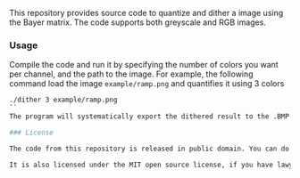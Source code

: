 This repository provides source code to quantize and dither a image using the Bayer matrix.
The code supports both greyscale and RGB images.

### Usage

Compile the code and run it by specifying the number of colors you want per channel, and the path to the image.
For example, the following command load the image `example/ramp.png` and quantifies it using 3 colors 
```sh
./dither 3 example/ramp.png
``
The program will systematically export the dithered result to the .BMP file  `output.bmp`

### License

The code from this repository is released in public domain. You can do anything you want with them. You have no legal obligation to do anything else, although I appreciate attribution.

It is also licensed under the MIT open source license, if you have lawyers who are unhappy with public domain.
